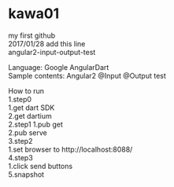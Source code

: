 ﻿# kawa01
my first github  
2017/01/28 add this line  
angular2-input-output-test  

Language: Google AngularDart  
Sample contents:  Angular2 @Input @Output test  

How to run  
1.step0  
  1.get dart SDK  
  2.get dartium   
2.step1
  1.pub get  
  2.pub serve  
3.step2  
  1.set browser to http://localhost:8088/  
4.step3  
  1.click send buttons  
5.snapshot  
